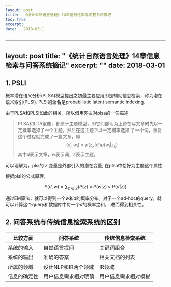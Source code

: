 ```yaml
---
layout: post
title:  《统计自然语言处理》14章信息检索与问答系统摘记 
toc: true 
excerpt: 
date:   2018-03-1
---
```

---
layout: post
title:  "《统计自然语言处理》14章信息检索与问答系统摘记"
excerpt: ""
date:   2018-03-01
---


## 1. PSLI

概率潜在语义分析(PLSA)模型提出之初最主要应用即是辅助信息检索，称为潜在语义索引(PLSI). PLSI的全名是probabilistic
 latent semantic indexing. 

由于PLSA和PLSI如此的相关，所以借用网友对plsa的一句描述
 
> PLSA和LDA很像，都属于主题模型，即它们都认为上帝在写文章时先以一定概率选择了一个主题，然后在这主题下以一定概率选择
了一个词，重复这个过程就完成了一篇文章，即 $$ (d_i,w_j)=p(z_k|d_i)p(w_j|z_k) $$其中$d$表示文章，$w$表示词，$z$表示主题。

可以理解为，plsi的 $z$ 变量是外部引入的潜在变量, 在plsa中恰好为主题这个属性. 

根据plsi的公式原理，
 
$$ P(d, w) = \sum_{z\in Z}(P(z) \times P(w|z) \times P(d|z)) $$

通过EM算法，就可以得到一个$w$和$d$的概率分布。对于一个ad-hoc的query，就可以计算这个query和数据库中每一个$d$的概率之和，
进而得到相关性。


## 2. 问答系统与传统信息检索系统的区别

| 比较方面     | 问答系统             | 传统信息检索系统     |
|--------------|----------------------|----------------------|
| 系统的输入   | 自然语言提问         | 关键词组合           |
| 系统的输出   | 准确的答案           | 相关文档的列表       |
| 所属的领域   | 设计NLP和IR两个领域  | IR领域               |
| 信息的确定性 | 用户信息需求相对明确 | 用户信息需求相对模糊 |

